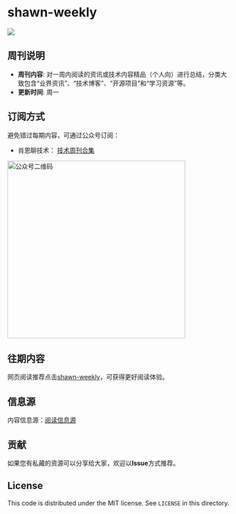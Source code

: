 # shawn-weekly
![](https://cdn.jsdelivr.net/gh/Xiaoxie1994/images/images/202412302324792.png)

## 周刊说明
- **周刊内容**: 对一周内阅读的资讯或技术内容精品（个人向）进行总结，分类大致包含“业界资讯”、“技术博客”、“开源项目”和“学习资源”等。<br>
- **更新时间**: 周一<br>

## 订阅方式
避免错过每期内容，可通过公众号订阅：
- 肖恩聊技术： [技术周刊合集](https://mp.weixin.qq.com/mp/appmsgalbum?__biz=MzkwODY0ODQzOQ==&action=getalbum&album_id=3492416248238096386#wechat_redirect) 

<img src="https://cdn.jsdelivr.net/gh/Xiaoxie1994/images/images/20241103221454.png" alt="公众号二维码" width="400">

## 往期内容
网页阅读推荐点击[shawn-weekly](https://weekly.shawnxie.top)，可获得更好阅读体验。

## 信息源
内容信息源：[阅读信息源](./source/read_source.md)

## 贡献
如果您有私藏的资源可以分享给大家，欢迎以**Issue**方式推荐。

License
---

This code is distributed under the MIT license. See `LICENSE` in this directory.